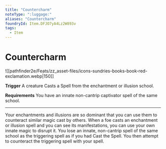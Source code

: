 ```yaml
---
title: "Countercharm"
noteType: ":luggage:"
aliases: "Countercharm"
foundryId: Item.DFJO7yA4Lz2W893v
tags:
  - Item
---
```


# Countercharm
![[pathfinder2e/Feats/zz_asset-files/icons-sundries-books-book-red-exclamation.webp|150]]

**Trigger** A creature Casts a Spell from the enchantment or illusion school.

**Requirements** You have an innate non-cantrip captivator spell of the same school.

* * *

Your enchantments and illusions are so dominant that you can use them to counteract similar magic cast by others. When a foe casts an enchantment or illusion spell and you can see its manifestations, you can use your own innate magic to disrupt it. You lose an innate, non-cantrip spell of the same school as the triggering spell as if you had Cast the Spell. You then attempt to counteract the triggering spell with your spell.
